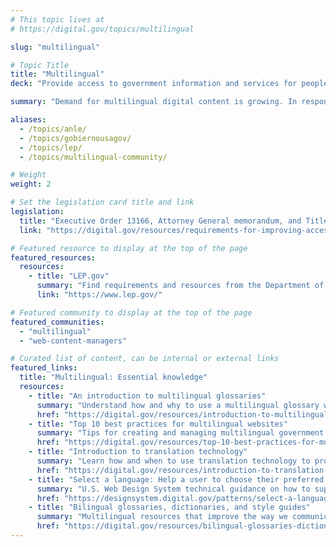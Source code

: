 ```yaml
---
# This topic lives at
# https://digital.gov/topics/multilingual

slug: "multilingual"

# Topic Title
title: "Multilingual"
deck: "Provide access to government information and services for people with limited English proficiency."

summary: "Demand for multilingual digital content is growing. In response to this demand, federal agencies are publishing more digital content in multiple languages. Expanding digital content in languages other than English is essential to building public trust, effectively serving communities, and ensuring government content is accessible for all."

aliases:
  - /topics/anle/
  - /topics/gobiernousagov/
  - /topics/lep/
  - /topics/multilingual-community/

# Weight
weight: 2

# Set the legislation card title and link
legislation:
  title: "Executive Order 13166, Attorney General memorandum, and Title VI of the Civil Rights Act"
  link: "https://digital.gov/resources/requirements-for-improving-access-to-services-for-people-with-limited-english-proficiency-lep/"

# Featured resource to display at the top of the page
featured_resources:
  resources:
    - title: "LEP.gov"
      summary: "Find requirements and resources from the Department of Justice on improving access for people with limited English proficiency."
      link: "https://www.lep.gov/"

# Featured community to display at the top of the page
featured_communities:
  - "multilingual"
  - "web-content-managers"

# Curated list of content, can be internal or external links
featured_links:
  title: "Multilingual: Essential knowledge"
  resources:
    - title: "An introduction to multilingual glossaries"
      summary: "Understand how and why to use a multilingual glossary when translating content."
      href: "https://digital.gov/resources/introduction-to-multilingual-glossaries/"
    - title: "Top 10 best practices for multilingual websites"
      summary: "Tips for creating and managing multilingual government websites."
      href: "https://digital.gov/resources/top-10-best-practices-for-multilingual-websites/"
    - title: "Introduction to translation technology"
      summary: "Learn how and when to use translation technology to provide meaningful access for people with limited English proficiency."
      href: "https://digital.gov/resources/introduction-to-translation-technology"
    - title: "Select a language: Help a user to choose their preferred language"
      summary: "U.S. Web Design System technical guidance on how to support users in their language of choice."
      href: "https://designsystem.digital.gov/patterns/select-a-language/"
    - title: "Bilingual glossaries, dictionaries, and style guides"
      summary: "Multilingual resources that improve the way we communicate with people in languages other than English."
      href: "https://digital.gov/resources/bilingual-glossaries-dictionaries-style-guides"
---
```

